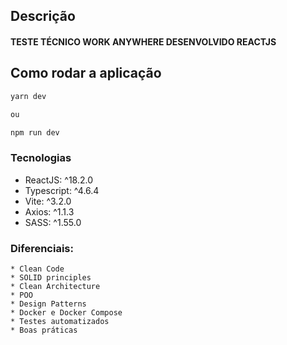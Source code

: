 ## Descrição
#### TESTE TÉCNICO WORK ANYWHERE DESENVOLVIDO REACTJS

## Como rodar a aplicação

```bash
yarn dev

ou

npm run dev
```

### Tecnologias
 * ReactJS: ^18.2.0
 * Typescript: ^4.6.4
 * Vite: ^3.2.0
 * Axios: ^1.1.3
 * SASS: ^1.55.0
 
 ### Diferenciais:
```
* Clean Code
* SOLID principles
* Clean Architecture
* POO
* Design Patterns
* Docker e Docker Compose
* Testes automatizados
* Boas práticas
```
